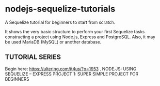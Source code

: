 # nodejs-sequelize-tutorials

A Sequelize tutorial for beginners to start from scratch. 

It shows the very basic structure to perform your first Sequelize tasks constructing a project using Node.js, Express and PostgreSQL. 
Also, it may be used MariaDB (MySQL) or another database.

## TUTORIAL SERIES

Begin here:
https://ultering.com/it4us/?p=1953 , NODE.JS: USING SEQUELIZE – EXPRESS PROJECT 1: SUPER SIMPLE PROJECT FOR BEGINNERS




